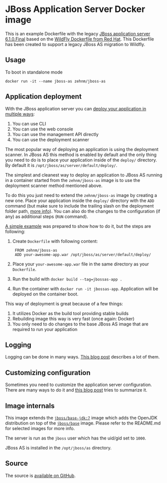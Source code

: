 # JBoss Application Server Docker image

This is an example Dockerfile with the legacy [JBoss application server 6.1.0.Final](http://jbossas.jboss.org/) based on the [WildFly Dockerfile from Red Hat](https://github.com/jboss-dockerfiles/wildfly).
This Dockerfile has been created to support a legacy JBoss AS migration to Wildfly. 

## Usage

To boot in standalone mode

    docker run -it --name jboss-as zehnm/jboss-as

## Application deployment

With the JBoss application server you can [deploy your application in multiple ways](https://docs.jboss.org/author/display/AS71/Application+deployment):

1. You can use CLI
2. You can use the web console
3. You can use the management API directly
4. You can use the deployment scanner

The most popular way of deploying an application is using the deployment scanner. In JBoss AS this method is enabled by default and the only thing you need to do is to place your application inside of the `deploy/` directory. By default it is `/opt/jboss/as/server/default/deploy/`.

The simplest and cleanest way to deploy an application to JBoss AS running in a container started from the `zehnm/jboss-as` image is to use the deployment scanner method mentioned above.

To do this you just need to extend the `zehnm/jboss-as` image by creating a new one. Place your application inside the `deploy/` directory with the `ADD` command (but make sure to include the trailing slash on the deployment folder path, [more info](https://docs.docker.com/reference/builder/#add)). You can also do the changes to the configuration (if any) as additional steps (`RUN` command).  

[A simple example](https://github.com/goldmann/wildfly-docker-deployment-example) was prepared to show how to do it, but the steps are following:

1. Create `Dockerfile` with following content:

        FROM zehnm/jboss-as
        ADD your-awesome-app.war /opt/jboss/as/server/default/deploy/
2. Place your `your-awesome-app.war` file in the same directory as your `Dockerfile`.
3. Run the build with `docker build --tag=jbossas-app .`
4. Run the container with `docker run -it jbossas-app`. Application will be deployed on the container boot.

This way of deployment is great because of a few things:

1. It utilizes Docker as the build tool providing stable builds
2. Rebuilding image this way is very fast (once again: Docker)
3. You only need to do changes to the base JBoss AS image that are required to run your application

## Logging

Logging can be done in many ways. [This blog post](https://goldmann.pl/blog/2014/07/18/logging-with-the-wildfly-docker-image/) describes a lot of them.

## Customizing configuration

Sometimes you need to customize the application server configuration. There are many ways to do it and [this blog post](https://goldmann.pl/blog/2014/07/23/customizing-the-configuration-of-the-wildfly-docker-image/) tries to summarize it.

## Image internals

This image extends the [`jboss/base-jdk:7`](https://github.com/jboss-dockerfiles/base-jdk/tree/jdk7) image which adds the OpenJDK distribution on top of the [`jboss/base`](https://github.com/jboss-dockerfiles/base) image. Please refer to the README.md for selected images for more info.

The server is run as the `jboss` user which has the uid/gid set to `1000`.

JBoss AS is installed in the `/opt/jboss/as` directory.

## Source

The source is [available on GitHub](https://github.com/zehnm/jboss-as).
